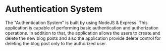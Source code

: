 # Authentication System

The "Authentication System" is built by using NodeJS & Express. 
This application is capable of performing basic authentication and authorization operations. 
In addition to that, the application allows the users to create and delete the new blog posts and also the application provide delete control for deleting the blog post only to the authorized user.
